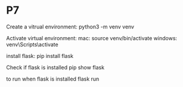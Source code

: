 # P7

Create a vitrual environment:
    python3 -m venv venv

Activate virtual environment:
    mac: source venv/bin/activate
    windows: venv\Scripts\activate

install flask:
    pip install flask

Check if flask is installed
    pip show flask

to run when flask is installed
    flask run